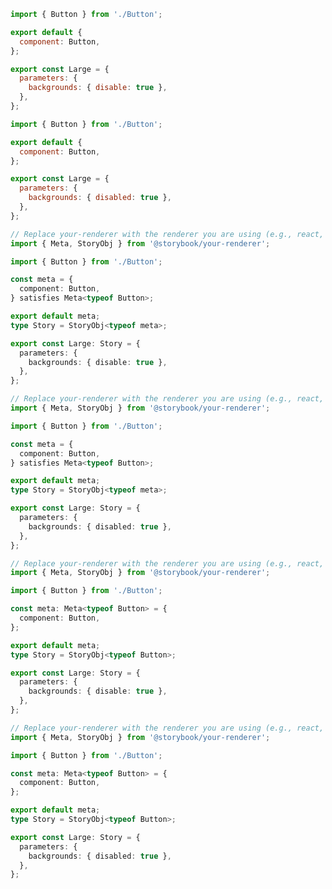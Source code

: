 ```js filename="Button.stories.js|jsx" renderer="common" language="js" tabTitle="Without globals API"
import { Button } from './Button';

export default {
  component: Button,
};

export const Large = {
  parameters: {
    backgrounds: { disable: true },
  },
};
```

```js filename="Button.stories.js|jsx" renderer="common" language="js" tabTitle="With globals API"
import { Button } from './Button';

export default {
  component: Button,
};

export const Large = {
  parameters: {
    backgrounds: { disabled: true },
  },
};
```

```ts filename="Button.stories.ts|tsx" renderer="common" language="ts-4-9" tabTitle="Without globals API"
// Replace your-renderer with the renderer you are using (e.g., react, vue3, angular, etc.)
import { Meta, StoryObj } from '@storybook/your-renderer';

import { Button } from './Button';

const meta = {
  component: Button,
} satisfies Meta<typeof Button>;

export default meta;
type Story = StoryObj<typeof meta>;

export const Large: Story = {
  parameters: {
    backgrounds: { disable: true },
  },
};
```

```ts filename="Button.stories.ts|tsx" renderer="common" language="ts-4-9" tabTitle="With globals API"
// Replace your-renderer with the renderer you are using (e.g., react, vue3, angular, etc.)
import { Meta, StoryObj } from '@storybook/your-renderer';

import { Button } from './Button';

const meta = {
  component: Button,
} satisfies Meta<typeof Button>;

export default meta;
type Story = StoryObj<typeof meta>;

export const Large: Story = {
  parameters: {
    backgrounds: { disabled: true },
  },
};
```

```ts filename="Button.stories.ts|tsx" renderer="common" language="ts" tabTitle="Without globals API"
// Replace your-renderer with the renderer you are using (e.g., react, vue3, angular, etc.)
import { Meta, StoryObj } from '@storybook/your-renderer';

import { Button } from './Button';

const meta: Meta<typeof Button> = {
  component: Button,
};

export default meta;
type Story = StoryObj<typeof Button>;

export const Large: Story = {
  parameters: {
    backgrounds: { disable: true },
  },
};
```

```ts filename="Button.stories.ts|tsx" renderer="common" language="ts" tabTitle="With globals API"
// Replace your-renderer with the renderer you are using (e.g., react, vue3, angular, etc.)
import { Meta, StoryObj } from '@storybook/your-renderer';

import { Button } from './Button';

const meta: Meta<typeof Button> = {
  component: Button,
};

export default meta;
type Story = StoryObj<typeof Button>;

export const Large: Story = {
  parameters: {
    backgrounds: { disabled: true },
  },
};
```
